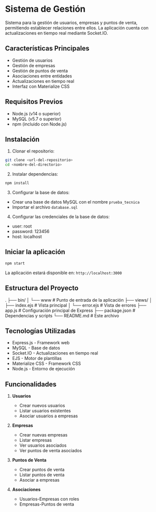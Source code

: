 # Sistema de Gestión

Sistema para la gestión de usuarios, empresas y puntos de venta, permitiendo establecer relaciones entre ellos. La aplicación cuenta con actualizaciones en tiempo real mediante Socket.IO.

## Características Principales

- Gestión de usuarios
- Gestión de empresas
- Gestión de puntos de venta
- Asociaciones entre entidades
- Actualizaciones en tiempo real
- Interfaz con Materialize CSS

## Requisitos Previos

- Node.js (v14 o superior)
- MySQL (v5.7 o superior)
- npm (incluido con Node.js)

## Instalación

1. Clonar el repositorio:

```bash
git clone <url-del-repositorio>
cd <nombre-del-directorio>
```

2. Instalar dependencias:

```bash
npm install
```

3. Configurar la base de datos:

- Crear una base de datos MySQL con el nombre `prueba_tecnica`
- Importar el archivo `database.sql`

4. Configurar las credenciales de la base de datos:
- user: root
- password: 123456
- host: localhost

## Iniciar la aplicación

```bash
npm start
```

La aplicación estará disponible en: `http://localhost:3000`

## Estructura del Proyecto

.
├── bin/
│   └── www # Punto de entrada de la aplicación
├── views/
│   ├── index.ejs # Vista principal
│   └── error.ejs # Vista de errores
├── app.js # Configuración principal de Express
├── package.json # Dependencias y scripts
└── README.md # Este archivo

## Tecnologías Utilizadas

- Express.js - Framework web
- MySQL - Base de datos
- Socket.IO - Actualizaciones en tiempo real
- EJS - Motor de plantillas
- Materialize CSS - Framework CSS
- Node.js - Entorno de ejecución

## Funcionalidades

1. **Usuarios**
   - Crear nuevos usuarios
   - Listar usuarios existentes
   - Asociar usuarios a empresas

2. **Empresas**
   - Crear nuevas empresas
   - Listar empresas
   - Ver usuarios asociados
   - Ver puntos de venta asociados

3. **Puntos de Venta**
   - Crear puntos de venta
   - Listar puntos de venta
   - Asociar a empresas

4. **Asociaciones**
   - Usuarios-Empresas con roles
   - Empresas-Puntos de venta